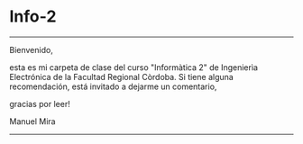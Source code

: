 # Info-2
------------------------------------------------------------------------------------------------

Bienvenido,

  esta es mi carpeta de clase del curso "Informàtica 2" de Ingenierìa Electrónica de la Facultad Regional Còrdoba. Si tiene alguna recomendación, está invitado a dejarme un comentario,

gracias por leer!

Manuel Mira

------------------------------------------------------------------------------------------------
